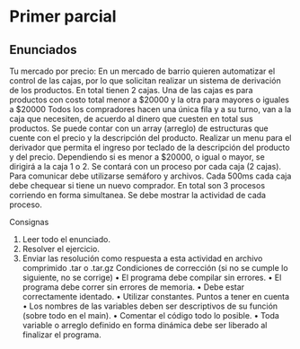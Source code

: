 # Primer parcial

## Enunciados
Tu mercado por precio:
En un mercado de barrio quieren automatizar el control de las cajas, por lo que solicitan realizar un sistema de derivación de los
productos. En total tienen 2 cajas. Una de las cajas es para productos con costo total
menor a $20000 y la otra para mayores o iguales a $20000
Todos los compradores hacen una única fila y a su turno, van a la caja que necesiten, de
acuerdo al dinero que cuesten en total sus productos.
Se puede contar con un array (arreglo) de estructuras que cuente con el precio y la descripción del producto.
Realizar un menu para el derivador que permita el ingreso por teclado de la
descripción del producto y del precio.
Dependiendo si es menor a $20000, o igual o mayor, se dirigirá a la caja 1 o 2. Se contará con un proceso por cada caja (2 cajas).
Para comunicar debe utilizarse semáforo y archivos.
Cada 500ms cada caja debe chequear si tiene un nuevo comprador.
En total son 3 procesos corriendo en forma simultanea.
Se debe mostrar la actividad de cada proceso.

Consignas
1) Leer todo el enunciado.
2) Resolver el ejercicio.
3) Enviar las resolución como respuesta a esta actividad en archivo comprimido .tar
o .tar.gz
Condiciones de corrección (si no se cumple lo siguiente, no se corrige)
• El programa debe compilar sin errores.
• El programa debe correr sin errores de memoria.
• Debe estar correctamente identado.
• Utilizar constantes.
Puntos a tener en cuenta
• Los nombres de las variables deben ser descriptivos de su función (sobre todo en el
main).
• Comentar el código todo lo posible.
• Toda variable o arreglo definido en forma dinámica debe ser liberado al finalizar el
programa.
